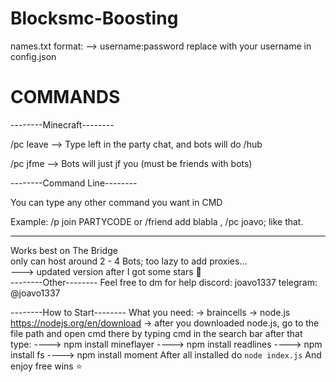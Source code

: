 # Blocksmc-Boosting

names.txt format:
--> username:password
replace with your username in config.json

# COMMANDS
--------Minecraft--------

/pc leave --> Type left in the party chat, and bots will do /hub

/pc jfme --> Bots will just jf you (must be friends with bots)

--------Command Line--------

You can type any other command you want in CMD

Example: /p join PARTYCODE or /friend add blabla , /pc joavo; like that.

----------------
Works best on The Bridge  
only can host around 2 - 4 Bots; too lazy to add proxies...  
---> updated version after I got some stars 🤩  
--------Other--------
Feel free to dm for help discord: joavo1337 telegram: @joavo1337

--------How to Start--------
What you need:
-> braincells
-> node.js https://nodejs.org/en/download
-> after you downloaded node.js, go to the file path and open cmd there by typing cmd in the search bar after that type:
----> npm install mineflayer
----> npm install readlines
----> npm install fs
----> npm install moment
After all installed do `node index.js`
And enjoy free wins ⭐
